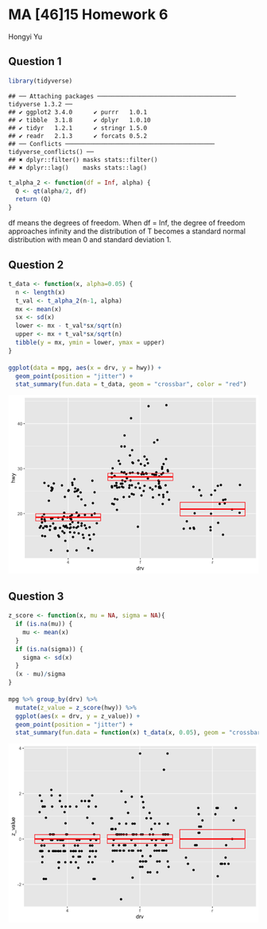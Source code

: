 MA \[46\]15 Homework 6
================
Hongyi Yu

## Question 1

``` r
library(tidyverse)
```

    ## ── Attaching packages ─────────────────────────────────────── tidyverse 1.3.2 ──
    ## ✔ ggplot2 3.4.0      ✔ purrr   1.0.1 
    ## ✔ tibble  3.1.8      ✔ dplyr   1.0.10
    ## ✔ tidyr   1.2.1      ✔ stringr 1.5.0 
    ## ✔ readr   2.1.3      ✔ forcats 0.5.2 
    ## ── Conflicts ────────────────────────────────────────── tidyverse_conflicts() ──
    ## ✖ dplyr::filter() masks stats::filter()
    ## ✖ dplyr::lag()    masks stats::lag()

``` r
t_alpha_2 <- function(df = Inf, alpha) {
  Q <- qt(alpha/2, df)
  return (Q)
}
```

df means the degrees of freedom. When df = Inf, the degree of freedom
approaches infinity and the distribution of T becomes a standard normal
distribution with mean 0 and standard deviation 1.

## Question 2

``` r
t_data <- function(x, alpha=0.05) {
  n <- length(x)
  t_val <- t_alpha_2(n-1, alpha)
  mx <- mean(x)
  sx <- sd(x)
  lower <- mx - t_val*sx/sqrt(n)
  upper <- mx + t_val*sx/sqrt(n)
  tibble(y = mx, ymin = lower, ymax = upper)
}

ggplot(data = mpg, aes(x = drv, y = hwy)) + 
  geom_point(position = "jitter") +
  stat_summary(fun.data = t_data, geom = "crossbar", color = "red")
```

![](hw6_files/figure-gfm/q2-1.png)<!-- -->

## Question 3

``` r
z_score <- function(x, mu = NA, sigma = NA){
  if (is.na(mu)) {
    mu <- mean(x)
  }
  if (is.na(sigma)) {
    sigma <- sd(x)
  }
  (x - mu)/sigma
}

mpg %>% group_by(drv) %>% 
  mutate(z_value = z_score(hwy)) %>% 
  ggplot(aes(x = drv, y = z_value)) +
  geom_point(position = "jitter") +
  stat_summary(fun.data = function(x) t_data(x, 0.05), geom = "crossbar", color = "red")
```

![](hw6_files/figure-gfm/q3-1.png)<!-- -->

